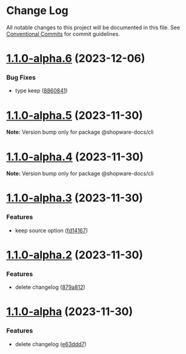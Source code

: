 # Change Log

All notable changes to this project will be documented in this file.
See [Conventional Commits](https://conventionalcommits.org) for commit guidelines.

# [1.1.0-alpha.6](https://github.com/shopware/developer-documentation-vitepress/compare/v1.1.0-alpha.5...v1.1.0-alpha.6) (2023-12-06)


### Bug Fixes

* type keep ([8860841](https://github.com/shopware/developer-documentation-vitepress/commit/8860841477be37fdeb1b24a2402dc9b9958cf5e7))





# [1.1.0-alpha.5](https://github.com/shopware/developer-documentation-vitepress/compare/v1.1.0-alpha.4...v1.1.0-alpha.5) (2023-11-30)

**Note:** Version bump only for package @shopware-docs/cli

# [1.1.0-alpha.4](https://github.com/shopware/developer-documentation-vitepress/compare/v1.1.0-alpha.3...v1.1.0-alpha.4) (2023-11-30)

**Note:** Version bump only for package @shopware-docs/cli

# [1.1.0-alpha.3](https://github.com/shopware/developer-documentation-vitepress/compare/v1.1.0-alpha.2...v1.1.0-alpha.3) (2023-11-30)

### Features

- keep source option ([fd14167](https://github.com/shopware/developer-documentation-vitepress/commit/fd14167c62693ceeac05fef8ea31db42d4db92fa))

# [1.1.0-alpha.2](https://github.com/shopware/developer-documentation-vitepress/compare/v1.0.24...v1.1.0-alpha.2) (2023-11-30)

### Features

- delete changelog ([879a812](https://github.com/shopware/developer-documentation-vitepress/commit/879a81255be9733d27a7420f70bb30bfd5caecb3))

# [1.1.0-alpha](https://github.com/shopware/developer-documentation-vitepress/compare/v1.0.24...v1.1.0-alpha) (2023-11-30)

### Features

- delete changelog ([e63ddd7](https://github.com/shopware/developer-documentation-vitepress/commit/e63ddd74da7f503a97133f0c3a5f463d5950701e))
